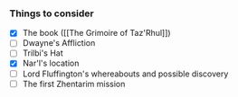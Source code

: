 ### Things to consider
- [x] The book ([[The Grimoire of Taz'Rhul]])
- [ ] Dwayne's Affliction
- [ ] Trilbi's Hat
- [x] Nar'l's location
- [ ] Lord Fluffington's whereabouts and possible discovery
- [ ] The first Zhentarim mission
